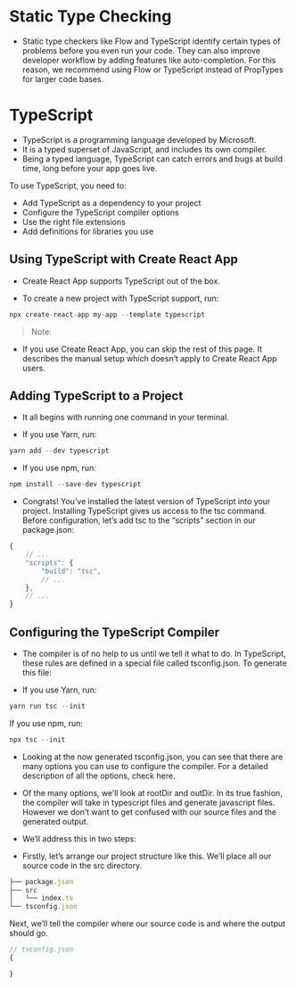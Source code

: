 # Static Type Checking

* Static type checkers like Flow and TypeScript identify certain types of problems before you even run your code. They can also improve developer workflow by adding features like auto-completion. For this reason, we recommend using Flow or TypeScript instead of PropTypes for larger code bases.

# TypeScript

* TypeScript is a programming language developed by Microsoft. 
* It is a typed superset of JavaScript, and includes its own compiler. 
* Being a typed language, TypeScript can catch errors and bugs at build time, long before your app goes live.

To use TypeScript, you need to:

* Add TypeScript as a dependency to your project
* Configure the TypeScript compiler options
* Use the right file extensions
* Add definitions for libraries you use

## Using TypeScript with Create React App

* Create React App supports TypeScript out of the box.

* To create a new project with TypeScript support, run:

```ts
npx create-react-app my-app --template typescript
```

> Note: 

* If you use Create React App, you can skip the rest of this page. It describes the manual setup which doesn’t apply to Create React App users.

## Adding TypeScript to a Project

* It all begins with running one command in your terminal.

* If you use Yarn, run:

```ts
yarn add --dev typescript
```

* If you use npm, run:

```ts
npm install --save-dev typescript
```

* Congrats! You’ve installed the latest version of TypeScript into your project. Installing TypeScript gives us access to the tsc command. Before configuration, let’s add tsc to the “scripts” section in our package.json:

```ts
{
    // ...
    "scripts": {
        "build": "tsc",
        // ...
    },
    // ...
}
```

## Configuring the TypeScript Compiler

* The compiler is of no help to us until we tell it what to do. In TypeScript, these rules are defined in a special file called tsconfig.json. To generate this file:

* If you use Yarn, run:

```ts
yarn run tsc --init
```

If you use npm, run:

```ts
npx tsc --init
```

* Looking at the now generated tsconfig.json, you can see that there are many options you can use to configure the compiler. For a detailed description of all the options, check here.

* Of the many options, we’ll look at rootDir and outDir. In its true fashion, the compiler will take in typescript files and generate javascript files. However we don’t want to get confused with our source files and the generated output.

* We’ll address this in two steps:

* Firstly, let’s arrange our project structure like this. We’ll place all our source code in the src directory.

```ts
├── package.json
├── src
│   └── index.ts 
└── tsconfig.json
```

Next, we’ll tell the compiler where our source code is and where the output should go.

```ts
// tsconfig.json
{

}
```
